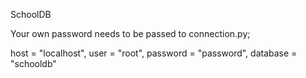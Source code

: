 SchoolDB


Your own password needs to be passed to connection.py;


host = "localhost",
user = "root",
password = "password",
database = "schooldb"


